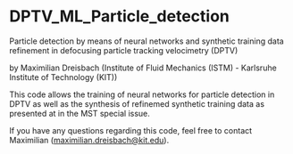 # DPTV_ML_Particle_detection
Particle detection by means of neural networks and synthetic training data refinement in defocusing particle tracking velocimetry (DPTV)

by Maximilian Dreisbach (Institute of Fluid Mechanics (ISTM) - Karlsruhe Institute of Technology (KIT))

This code allows the training of neural networks for particle detection in DPTV as well as the synthesis of refinemed synthetic training data as presented at in the MST special issue.

If you have any questions regarding this code, feel free to contact Maximilian (maximilian.dreisbach@kit.edu).
